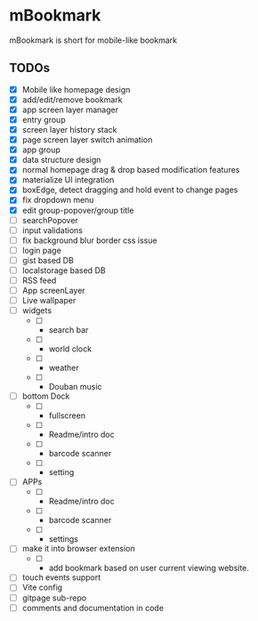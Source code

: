 # mBookmark

mBookmark is short for mobile-like bookmark

## TODOs

- [x] Mobile like homepage design
- [x] add/edit/remove bookmark
- [x] app screen layer manager
- [x] entry group
- [x] screen layer history stack
- [x] page screen layer switch animation
- [x] app group
- [x] data structure design
- [x] normal homepage drag & drop based modification features
- [x] materialize UI integration
- [x] boxEdge, detect dragging and hold event to change pages
- [x] fix dropdown menu
- [x] edit group-popover/group title
- [ ] searchPopover
- [ ] input validations
- [ ] fix background blur border css issue
- [ ] login page
- [ ] gist based DB
- [ ] localstorage based DB
- [ ] RSS feed
- [ ] App screenLayer
- [ ] Live wallpaper
- [ ] widgets
  - [ ] * search bar
  - [ ] * world clock
  - [ ] * weather
  - [ ] * Douban music
- [ ] bottom Dock
  - [ ] * fullscreen
  - [ ] * Readme/intro doc
  - [ ] * barcode scanner
  - [ ] * setting
- [ ] APPs
  - [ ] * Readme/intro doc
  - [ ] * barcode scanner
  - [ ] * settings

- [ ] make it into browser extension
  - [ ] * add bookmark based on user current viewing website.
- [ ] touch events support
- [ ] Vite config
- [ ] gitpage sub-repo
- [ ] comments and documentation in code
